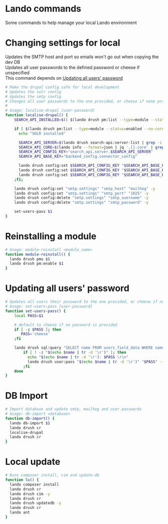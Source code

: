 # Lando commands
Some commands to help manage your local Lando environment

# Changing settings for local
Updates the SMTP host and port so emails won't go out when copying the dev DB  
Updates all user passwords to the defined password or cheese if unspecified  
This command depends on [Updating all users' password](https://github.com/MantaRayMedia/gists/blob/master/Lando/Commands.md#updating-all-users-password)

```bash
# Make the drupal config safe for local development
# Updates the solr config
# Updates the smtp config
# Changes all user passwords to the one provided, or cheese if none provided
#
# Usage: localise-drupal [user-password]
function localise-drupal() {
    SEARCH_API_INSTALLED=$([ $(lando drush pm:list --type=module --status=enabled --no-core --fields=name | grep "search_api" | wc -l) -ne 0 ])

    if [ $(lando drush pm:list --type=module --status=enabled --no-core --fields=name | grep "search_api" | wc -l) -ne 0 ]; then
      echo "SOLR installed"

      SEARCH_API_SERVER=$(lando drush search-api:server-list | grep -i "solr" | awk '{print $1;}')
      SEARCH_API_CORE=$(lando info --format=json | jq '.[].core' | grep -v "null" | tr -d '"')
      SEARCH_API_CONFIG_KEY="search_api.server.$SEARCH_API_SERVER"
      SEARCH_API_BASE_KEY="backend_config.connector_config"

      lando drush config:set $SEARCH_API_CONFIG_KEY "$SEARCH_API_BASE_KEY.host" "search" -y
      lando drush config:set $SEARCH_API_CONFIG_KEY "$SEARCH_API_BASE_KEY.core" $SEARCH_API_CORE -y
      lando drush config:set $SEARCH_API_CONFIG_KEY "$SEARCH_API_BASE_KEY.path" "/" -y
    ;fi;

    lando drush config:set "smtp.settings" "smtp_host" "mailhog" -y
    lando drush config:set "smtp.settings" "smtp_port" "1025" -y
    lando drush config:delete "smtp.settings" "smtp_username" -y
    lando drush config:delete "smtp.settings" "smtp_password" -y

    set-users-pass $1
}
```

# Reinstalling a module
```bash
# Usage: module-reinstall <module_name>
function module-reinstall() {
  lando drush pmu $1 
  lando drush pm:enable $1
}
```

# Updating all users' password
```bash
# Updates all users their password to the one provided, or cheese if none provided
# Usage: set-users-pass [user-password]
function set-users-pass() {
    local PASS=$1

    # default to cheese if no password is provided
    if [ -z $PASS ]; then
       PASS='cheese'
    ;fi

    lando drush sql:query "SELECT name FROM users_field_data WHERE name != ''" | while read name; do
        if [ ! -z "$(echo $name | tr -d '\r')" ]; then
          echo "$(echo $name | tr -d '\r'): $PASS \r\n"
          lando drush user:pass "$(echo $name | tr -d '\r')" "$PASS" --quiet < /dev/null &> /dev/null
        ;fi
    done
}

```

# DB Import 
```bash
# Import database and update smtp, mailhog and user passwords
# Usage: db-import <database>
function db-import() {
  lando db-import $1
  lando drush cr 
  localise-drupal
  lando drush cr
}
```

# Local update
```bash
# Runs composer install, cim and update-db
function lu() {
  lando composer install
  lando drush cr
  lando drush cim -y
  lando drush cr
  lando drush updatedb -y
  lando drush cr
  lando ant
}
```
